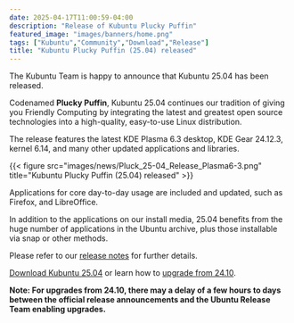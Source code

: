 ```yaml
---
date: 2025-04-17T11:00:59-04:00
description: "Release of Kubuntu Plucky Puffin"
featured_image: "images/banners/home.png"
tags: ["Kubuntu","Community","Download","Release"]
title: "Kubuntu Plucky Puffin (25.04) released"
---
```


The Kubuntu Team is happy to announce that Kubuntu 25.04 has been released.

Codenamed **Plucky Puffin**, Kubuntu 25.04 continues our tradition of giving you Friendly Computing by integrating the latest and greatest open source technologies into a high-quality, easy-to-use Linux distribution.

The release features the latest KDE Plasma 6.3 desktop, KDE Gear 24.12.3, kernel 6.14, and many other updated applications and libraries.

{{< figure src="images/news/Pluck_25-04_Release_Plasma6-3.png" title="Kubuntu Plucky Puffin (25.04) released" >}}

Applications for core day-to-day usage are included and updated, such as Firefox, and LibreOffice.

In addition to the applications on our install media, 25.04 benefits from the huge number of applications in the Ubuntu archive, plus those installable via snap or other methods.

Please refer to our [release notes](https://wiki.ubuntu.com/PluckyPuffin/ReleaseNotes/Kubuntu) for further details.

[Download Kubuntu 25.04](https://cdimage.ubuntu.com/kubuntu/releases/25.04/release/) or learn how to [upgrade from 24.10](https://help.ubuntu.com/community/PluckyUpgrades/Kubuntu).

**Note: For upgrades from 24.10, there may a delay of a few hours to days between the official release announcements and the Ubuntu Release Team enabling upgrades.**
